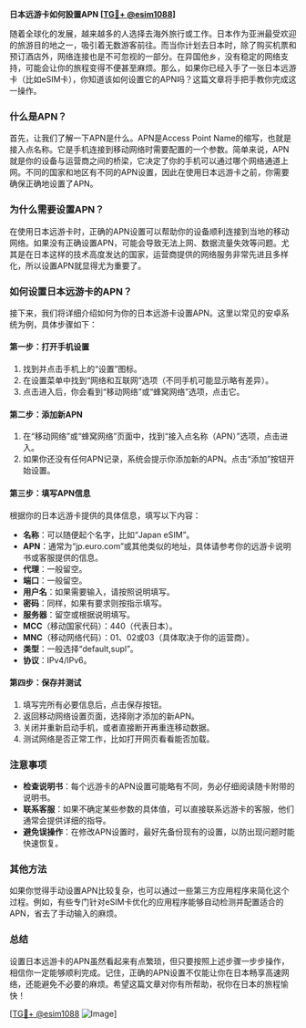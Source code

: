 **日本远游卡如何設置APN [[TG💪+ @esim1088](https://t.me/s/esim1088)]**

随着全球化的发展，越来越多的人选择去海外旅行或工作。日本作为亚洲最受欢迎的旅游目的地之一，吸引着无数游客前往。而当你计划去日本时，除了购买机票和预订酒店外，网络连接也是不可忽视的一部分。在异国他乡，没有稳定的网络支持，可能会让你的旅程变得不便甚至麻烦。那么，如果你已经入手了一张日本远游卡（比如eSIM卡），你知道该如何设置它的APN吗？这篇文章将手把手教你完成这一操作。

### 什么是APN？

首先，让我们了解一下APN是什么。APN是Access Point Name的缩写，也就是接入点名称。它是手机连接到移动网络时需要配置的一个参数。简单来说，APN就是你的设备与运营商之间的桥梁，它决定了你的手机可以通过哪个网络通道上网。不同的国家和地区有不同的APN设置，因此在使用日本远游卡之前，你需要确保正确地设置了APN。

### 为什么需要设置APN？

在使用日本远游卡时，正确的APN设置可以帮助你的设备顺利连接到当地的移动网络。如果没有正确设置APN，可能会导致无法上网、数据流量失效等问题。尤其是在日本这样的技术高度发达的国家，运营商提供的网络服务非常先进且多样化，所以设置APN就显得尤为重要了。

### 如何设置日本远游卡的APN？

接下来，我们将详细介绍如何为你的日本远游卡设置APN。这里以常见的安卓系统为例，具体步骤如下：

#### 第一步：打开手机设置

1. 找到并点击手机上的“设置”图标。
2. 在设置菜单中找到“网络和互联网”选项（不同手机可能显示略有差异）。
3. 点击进入后，你会看到“移动网络”或“蜂窝网络”选项，点击它。

#### 第二步：添加新APN

1. 在“移动网络”或“蜂窝网络”页面中，找到“接入点名称（APN）”选项，点击进入。
2. 如果你还没有任何APN记录，系统会提示你添加新的APN。点击“添加”按钮开始设置。

#### 第三步：填写APN信息

根据你的日本远游卡提供的具体信息，填写以下内容：

- **名称**：可以随便起个名字，比如“Japan eSIM”。
- **APN**：通常为“jp.euro.com”或其他类似的地址，具体请参考你的远游卡说明书或客服提供的信息。
- **代理**：一般留空。
- **端口**：一般留空。
- **用户名**：如果需要输入，请按照说明填写。
- **密码**：同样，如果有要求则按指示填写。
- **服务器**：留空或根据说明填写。
- **MCC**（移动国家代码）：440（代表日本）。
- **MNC**（移动网络代码）：01、02或03（具体取决于你的运营商）。
- **类型**：一般选择“default,supl”。
- **协议**：IPv4/IPv6。

#### 第四步：保存并测试

1. 填写完所有必要信息后，点击保存按钮。
2. 返回移动网络设置页面，选择刚才添加的新APN。
3. 关闭并重新启动手机，或者直接断开再重连移动数据。
4. 测试网络是否正常工作，比如打开网页看看能否加载。

### 注意事项

- **检查说明书**：每个远游卡的APN设置可能略有不同，务必仔细阅读随卡附带的说明书。
- **联系客服**：如果不确定某些参数的具体值，可以直接联系远游卡的客服，他们通常会提供详细的指导。
- **避免误操作**：在修改APN设置时，最好先备份现有的设置，以防出现问题时能快速恢复。

### 其他方法

如果你觉得手动设置APN比较复杂，也可以通过一些第三方应用程序来简化这个过程。例如，有些专门针对eSIM卡优化的应用程序能够自动检测并配置适合的APN，省去了手动输入的麻烦。

### 总结

设置日本远游卡的APN虽然看起来有点繁琐，但只要按照上述步骤一步步操作，相信你一定能够顺利完成。记住，正确的APN设置不仅能让你在日本畅享高速网络，还能避免不必要的麻烦。希望这篇文章对你有所帮助，祝你在日本的旅程愉快！

[[TG💪+ @esim1088](https://t.me/s/esim1088) ![Image](https://i.postimg.cc/4NQfJmqS/Snipaste-2025-05-13-00-14-12.png)]